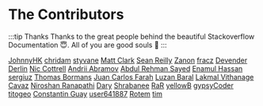 # The Contributors

:::tip Thanks
Thanks to the great people behind the beautiful Stackoverflow Documentation :innocent:. All of you are good souls :100:
:::

[JohnnyHK](https://stackoverflow.com/users/1259510/johnnyhk) [chridam](https://stackoverflow.com/users/122005/chridam) [styvane](https://stackoverflow.com/users/3100115/styvane) [Matt Clark](https://stackoverflow.com/users/1790644/matt-clark) [Sean Reilly](https://stackoverflow.com/users/8313/sean-reilly) [Zanon](https://stackoverflow.com/users/1476885/zanon) [fracz](https://stackoverflow.com/users/878514/fracz) [Devender](https://stackoverflow.com/users/3929393/devender) [Derlin](https://stackoverflow.com/users/2667536/derlin) [Nic Cottrell](https://stackoverflow.com/users/543315/nic-cottrell) [Andrii Abramov](https://stackoverflow.com/users/5091346/andrii-abramov) [Abdul Rehman Sayed](https://stackoverflow.com/users/4054186/abdul-rehman-sayed) [Enamul Hassan](https://stackoverflow.com/users/3555000/enamul-hassan) [sergiuz](https://stackoverflow.com/users/1426906/sergiuz) [Thomas Bormans](https://stackoverflow.com/users/3398302/thomas-bormans) [Juan Carlos Farah](https://stackoverflow.com/users/1740264/juan-carlos-farah) [Luzan Baral](https://stackoverflow.com/users/1939163/luzan-baral) [Lakmal Vithanage](https://stackoverflow.com/users/3001352/lakmal-vithanage) [Cavaz](https://stackoverflow.com/users/1029516/cavaz) [Niroshan Ranapathi](https://stackoverflow.com/users/5051423/niroshan-ranapathi) [Dary](https://stackoverflow.com/users/5834822/dary) [Shrabanee](https://stackoverflow.com/users/4273915/shrabanee) [RaR](https://stackoverflow.com/users/6048928/rar) [yellowB](https://stackoverflow.com/users/1681772/yellowb) [gypsyCoder](https://stackoverflow.com/users/2805075/gypsycoder) [titogeo](https://stackoverflow.com/users/508214/titogeo) [Constantin Guay](https://stackoverflow.com/users/2667369/constantin-guay) [user641887](https://stackoverflow.com/users/641887/user641887) [Rotem](https://stackoverflow.com/users/3306301/rotem) [tim](https://stackoverflow.com/users/5249708/tim) 